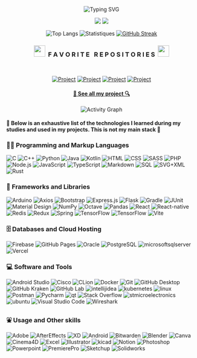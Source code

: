 <div width="100%" align="center">

![Typing SVG](https://readme-typing-svg.herokuapp.com?font=Fira+Code&weight=500&duration=1500&pause=1500&color=1DA4F7&center=true&multiline=true&random=false&width=435&height=65&lines=Hello%2C+my+name+is+Anthony+Philippe;I'm+a+student+software+developer)

<a href="https://www.linkedin.com/in/anthony--philippe/"><img src="https://img.shields.io/badge/LinkedIn-0077B5?style=for-the-badge&logo=linkedin&logoColor=white" /></a>
<a href="https://github.com/Anthony-Philippe/"><img src="https://img.shields.io/badge/github-181717?style=for-the-badge&logo=github&logoColor=white" /></a>

![Top Langs](https://github-readme-stats.vercel.app/api/top-langs/?username=Anthony-Philippe&theme=tokyonight&hide_border=true&layout=compact&bg_color=FFFFFF00)
![Statistiques](https://github-readme-stats.vercel.app/api?username=Anthony-Philippe&hide=stars&show_icons=true&include_all_commits=true&theme=tokyonight&hide_border=true&bg_color=FFFFFF00)
[![GitHub Streak](https://github-readme-streak-stats.herokuapp.com?user=Anthony-Philippe&theme=tokyonight-duo&hide_border=true&mode=weekly)](https://git.io/streak-stats)

<h3 align="center"><img src="https://slackmojis.com/emojis/59967-duck_dance/download" width="30"/>&nbsp;&nbsp;F A V O R I T E &nbsp; R E P O S I T O R I E S&nbsp;&nbsp;<img src="https://slackmojis.com/emojis/59967-duck_dance/download" width="30"/></h3>
<br>

[![Project](https://github-readme-stats.vercel.app/api/pin/?username=Anthony-Philippe&repo=Digital-CV&show_icons=true&theme=tokyonight)](https://github.com/Anthony-Philippe/Digital-CV.git)
[![Project](https://github-readme-stats.vercel.app/api/pin/?username=Anthony-Philippe&repo=MountainMinder&show_icons=true&theme=tokyonight)](https://github.com/Anthony-Philippe/MountainMinder.git)
[![Project](https://github-readme-stats.vercel.app/api/pin/?username=Anthony-Philippe&repo=Othello-Game&show_icons=true&theme=tokyonight)](https://github.com/Anthony-Philippe/Othello-Game.git)
[![Project](https://github-readme-stats.vercel.app/api/pin/?username=Anthony-Philippe&repo=Angular-Pokedex&show_icons=true&theme=tokyonight)](https://github.com/Anthony-Philippe/Angular-Pokedex.git)

<h4>
  <a href="https://github.com/Anthony-Philippe?tab=repositories" title="Show Repositories">🔎 See all my project 🔍</a>
</h4>

<img alt="Activity Graph" src="https://github-readme-activity-graph.vercel.app/graph/?username=Anthony-Philippe&theme=tokyo-night&bg_color=FFFFFF00&hide_border=true&custom_title=My%20last%20contributions" />

</div>

<h4>🚨 Below is an exhaustive list of the technologies I learned during my studies and used in my projects. This is not my main stack 🚨</h4>
  <h3>👨‍💻 Programming and Markup Languages</h3>
  <p>
      <img alt="C" src="https://custom-icon-badges.demolab.com/badge/C-03599C.svg?logo=c-in-hexagon&logoColor=white">
      <img alt="C++" src="https://custom-icon-badges.demolab.com/badge/C++-9C033A.svg?logo=cpp2&logoColor=white">
      <img alt="Python" src="https://img.shields.io/badge/Python-14354C.svg?logo=python&logoColor=white">
      <img alt="Java" src="https://custom-icon-badges.demolab.com/badge/Java-007396.svg?logo=java&logoColor=white">
      <img alt="Kotlin" src="https://custom-icon-badges.demolab.com/badge/Kotlin-7F52FF.svg?logo=kotlin&logoColor=white">
      <img alt="HTML" src="https://img.shields.io/badge/HTML-E34F26.svg?logo=html5&logoColor=white">
      <img alt="CSS" src="https://img.shields.io/badge/CSS-1572B6.svg?logo=css3&logoColor=white">
      <img alt="SASS" src="https://img.shields.io/badge/SASS-CC6699.svg?logo=sass&logoColor=white">
      <img alt="PHP" src="https://img.shields.io/badge/PHP-777BB4.svg?logo=php&logoColor=white">
      <img alt="Node.js" src="https://img.shields.io/badge/Node.js-43853D.svg?logo=node.js&logoColor=white">
      <img alt="JavaScript" src="https://img.shields.io/badge/JavaScript-F7DF1E.svg?logo=javascript&logoColor=black">
      <img alt="TypeScript" src="https://img.shields.io/badge/TypeScript-007ACC.svg?logo=typescript&logoColor=white">
      <img alt="Markdown" src="https://img.shields.io/badge/Markdown-000000.svg?logo=markdown&logoColor=white">
      <img alt="SQL" src="https://custom-icon-badges.demolab.com/badge/SQL-025E8C.svg?logo=database&logoColor=white">
      <img alt="SVG+XML" src="https://img.shields.io/badge/SVG%2BXML-e0982c.svg?logo=svg&logoColor=white">
      <img alt="Rust" src="https://img.shields.io/badge/Rust-000000.svg?logo=rust&logoColor=white">
  </p>

  <h3>🧰 Frameworks and Libraries</h3>
  <p>
      <img alt="Arduino" src="https://img.shields.io/badge/-Arduino-00979D?logo=Arduino&logoColor=white">
      <img alt="Axios" src="https://img.shields.io/badge/-Axios-5A29E4?logo=Axios&logoColor=white">
      <img alt="Bootstrap" src="https://img.shields.io/badge/Bootstrap-7952B3.svg?logo=bootstrap&logoColor=white">
      <img alt="Express.js" src="https://img.shields.io/badge/Express.js-404d59.svg?logo=express&logoColor=white">
      <img alt="Flask" src="https://img.shields.io/badge/Flask-000000.svg?logo=flask&logoColor=white">
      <img alt="Gradle" src="https://custom-icon-badges.demolab.com/badge/Gradle-02303A.svg?logo=gradle&logoColor=white">
      <img alt="JUnit" src="https://custom-icon-badges.demolab.com/badge/JUnit-25A162.svg?logo=check-circle&logoColor=white">
      <img alt="Material Design" src="https://img.shields.io/badge/Material%20Design-0081CB.svg?logo=material-design&logoColor=white">
      <img alt="NumPy" src="https://img.shields.io/badge/Numpy-013243.svg?logo=numpy&logoColor=white">
      <img alt="Octave" src="https://img.shields.io/badge/Octave-0790C0.svg?logo=Octave&logoColor=white">
      <img alt="Pandas" src="https://img.shields.io/badge/Pandas-150458.svg?logo=pandas&logoColor=white">
      <img alt="React" src="https://img.shields.io/badge/React-20232a.svg?logo=react&logoColor=%2361DAFB">
      <img alt="React-native" src="https://img.shields.io/badge/React%20native-2C3454.svg?logo=react&logoColor=%2361DAFB">
      <img alt="Redis" src="https://img.shields.io/badge/Redis-DC382D.svg?logo=Redis&logoColor=white">
      <img alt="Redux" src="https://img.shields.io/badge/Redux-764ABC.svg?logo=Redux&logoColor=white">
      <img alt="Spring" src="https://img.shields.io/badge/Spring-6DB33F.svg?logo=spring&logoColor=white">
      <img alt="TensorFlow" src="https://img.shields.io/badge/TailwindCSS-06B6D4.svg?logo=tailwindcss&logoColor=white">
      <img alt="TensorFlow" src="https://img.shields.io/badge/TensorFlow-FF6F00.svg?logo=TensorFlow&logoColor=white">
      <img alt="Vite" src="https://img.shields.io/badge/Vite-646CFF.svg?logo=Vite&logoColor=white">
  </p>

  <h3>🗄️ Databases and Cloud Hosting</h3>
  <p>
      <img alt="Firebase" src="https://img.shields.io/badge/Firebase-FFCA28.svg?logo=firebase&logoColor=black">
      <img alt="GitHub Pages" src="https://img.shields.io/badge/GitHub%20Pages-327FC7.svg?logo=github&logoColor=white">
      <img alt="Oracle" src ="https://img.shields.io/badge/Oracle-F00000.svg?logo=oracle&logoColor=white">
      <img alt="PostgreSQL" src ="https://img.shields.io/badge/PostgreSQL-316192.svg?logo=postgresql&logoColor=white">
      <img alt="microsoftsqlserver" src="https://img.shields.io/badge/SQL%20Server-CC2927.svg?logo=microsoftsqlserver&logoColor=white">
      <img alt="Vercel" src="https://img.shields.io/badge/Vercel-000000.svg?logo=vercel&logoColor=white">
  </p>

  <h3>💻 Software and Tools</h3>
  <p>
      <img alt="Android Studio" src="https://img.shields.io/badge/Android%20Studio-008678.svg?logo=android-studio&logoColor=white">
      <img alt="Cisco" src="https://img.shields.io/badge/-Cisco-1BA0D7?logo=Cisco&logoColor=white">
      <img alt="CLion" src="https://img.shields.io/badge/CLion-000000.svg?logo=CLion&logoColor=white">
      <img alt="Docker" src="https://img.shields.io/badge/Docker-2496ED.svg?logo=Docker&logoColor=white">
      <img alt="Git" src="https://img.shields.io/badge/Git-F05033.svg?logo=git&logoColor=white">
      <img alt="GitHub Desktop" src="https://img.shields.io/badge/GitHub-8034A9.svg?logo=github&logoColor=white">
      <img alt="GitHub Kraken" src="https://img.shields.io/badge/Git%20Kraken-179287.svg?logo=gitkraken&logoColor=white">
      <img alt="GitHub Lab" src="https://img.shields.io/badge/Git%20Lab-FC6D26.svg?logo=gitlab&logoColor=white">
      <img alt="intellijidea" src="https://img.shields.io/badge/intellij%20Idea-000000.svg?logo=intellijidea&logoColor=white">
      <img alt="kubernetes" src="https://img.shields.io/badge/Kubernetes-326CE5.svg?logo=kubernetes&logoColor=white">
      <img alt="linux" src="https://img.shields.io/badge/Linux-FCC624?logo=linux&logoColor=black">
      <img alt="Postman" src="https://img.shields.io/badge/Postman-FF6C37?logo=postman&logoColor=white">
      <img alt="Pycharm" src="https://img.shields.io/badge/Pycharm-000000?logo=pycharm&logoColor=white">
      <img alt="qt" src="https://img.shields.io/badge/Qt-41CD52.svg?logo=qt&logoColor=white">
      <img alt="Stack Overflow" src="https://img.shields.io/badge/-Stack%20Overflow-FE7A16?logo=stack-overflow&logoColor=white">
      <img alt="stmicroelectronics" src="https://img.shields.io/badge/-STM32-03234B?logo=stmicroelectronics&logoColor=white">
      <img alt="ubuntu" src="https://img.shields.io/badge/Ubuntu-E95420.svg?logo=ubuntu&logoColor=white">
      <img alt="Visual Studio Code" src="https://img.shields.io/badge/Visual%20Studio%20Code-0078d7.svg?logo=visual-studio-code&logoColor=white">
      <img alt="Wireshark" src="https://img.shields.io/badge/Wireshark-1679A7.svg?logo=Wireshark&logoColor=white">
  </p>

  <h3>⛲ Usage and Other skills</h3>
  <p>
      <img alt="Adobe" src="https://img.shields.io/badge/Adobe-FF0000.svg?logo=adobe&logoColor=white">
      <img alt="AfterEffects" src="https://img.shields.io/badge/AfterEffects-9999FF.svg?logo=adobeaftereffects&logoColor=white">
      <img alt="XD" src="https://img.shields.io/badge/Adobe%20XD-FF61F6.svg?logo=adobexd&logoColor=white">
      <img alt="Android" src="https://img.shields.io/badge/Android-3DDC84?logo=android&logoColor=white">
      <img alt="Bitwarden" src="https://img.shields.io/badge/Bitwarden-175DDC?logo=bitwarden&logoColor=white">
      <img alt="Blender" src="https://img.shields.io/badge/Blender-E87D0D.svg?logo=Blender&logoColor=white">
      <img alt="Canva" src="https://img.shields.io/badge/Canva-00C4CC?logo=Canva&logoColor=white">
      <img alt="Cinema4D" src="https://img.shields.io/badge/Cinema4D-011A6A?logo=Cinema4D&logoColor=white">
      <img alt="Excel" src="https://img.shields.io/badge/Excel-217346?logo=microsoftexcel&logoColor=white">
      <img alt="Illustrator" src="https://img.shields.io/badge/Illustrator-FF9A00.svg?logo=adobeIllustrator&logoColor=white">
      <img alt="kicad" src="https://img.shields.io/badge/KiCad-314CB0?logo=kicad&logoColor=white">
      <img alt="Notion" src="https://img.shields.io/badge/Notion-010101.svg?logo=notion&logoColor=white">
      <img alt="Photoshop" src="https://img.shields.io/badge/Photoshop-31A8FF.svg?logo=adobePhotoshop&logoColor=white">
      <img alt="Powerpoint" src="https://img.shields.io/badge/Powerpoint-B7472A.svg?logo=microsoftpowerpoint&logoColor=white">
      <img alt="PremierePro" src="https://img.shields.io/badge/PremierePro-9999FF.svg?logo=adobepremierepro&logoColor=white">
      <img alt="Sketchup" src="https://img.shields.io/badge/Sketchup-005F9E.svg?logo=Sketchup&logoColor=white">
      <img alt="Solidworks" src="https://img.shields.io/badge/Solidworks-005386.svg?logo=dassaultsystemes&logoColor=white">
  </p>
